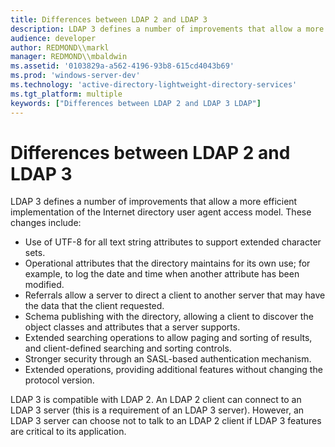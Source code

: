 ```yaml
---
title: Differences between LDAP 2 and LDAP 3
description: LDAP 3 defines a number of improvements that allow a more efficient implementation of the Internet directory user agent access model.
audience: developer
author: REDMOND\\markl
manager: REDMOND\\mbaldwin
ms.assetid: '0103829a-a562-4196-93b8-615cd4043b69'
ms.prod: 'windows-server-dev'
ms.technology: 'active-directory-lightweight-directory-services'
ms.tgt_platform: multiple
keywords: ["Differences between LDAP 2 and LDAP 3 LDAP"]
---
```


# Differences between LDAP 2 and LDAP 3

LDAP 3 defines a number of improvements that allow a more efficient implementation of the Internet directory user agent access model. These changes include:

-   Use of UTF-8 for all text string attributes to support extended character sets.
-   Operational attributes that the directory maintains for its own use; for example, to log the date and time when another attribute has been modified.
-   Referrals allow a server to direct a client to another server that may have the data that the client requested.
-   Schema publishing with the directory, allowing a client to discover the object classes and attributes that a server supports.
-   Extended searching operations to allow paging and sorting of results, and client-defined searching and sorting controls.
-   Stronger security through an SASL-based authentication mechanism.
-   Extended operations, providing additional features without changing the protocol version.

LDAP 3 is compatible with LDAP 2. An LDAP 2 client can connect to an LDAP 3 server (this is a requirement of an LDAP 3 server). However, an LDAP 3 server can choose not to talk to an LDAP 2 client if LDAP 3 features are critical to its application.

 

 




